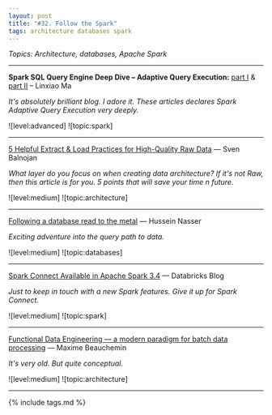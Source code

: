 ```yaml
---
layout: post
title: "#32. Follow the Spark"
tags: architecture databases spark
---
```


*Topics: Architecture, databases, Apache Spark*

<!--cut-->


---

**Spark SQL Query Engine Deep Dive – Adaptive Query Execution:** [part I](https://dataninjago.com/2022/02/14/spark-sql-query-engine-deep-dive-19-adaptive-query-execution-part-1/) & [part II](https://dataninjago.com/2022/02/21/spark-sql-query-engine-deep-dive-20-adaptive-query-execution-part-2/) – Linxiao Ma

*It's absolutely brilliant blog. I adore it. These articles declares Spark Adaptive Query Execution very deeply.*

![level:advanced] ![topic:spark]

---

[5 Helpful Extract & Load Practices for High-Quality Raw Data](https://towardsdatascience.com/5-helpful-extract-load-practices-for-high-quality-raw-data-65b9a59a8721) — Sven Balnojan

*What layer do you focus on when creating data architecture? If it's not Raw, then this article is for you. 5 points that will save your time n future.*

![level:medium] ![topic:architecture]

---

[Following a database read to the metal](https://medium.com/@hnasr/following-a-database-read-to-the-metal-a187541333c2) — Hussein Nasser

*Exciting adventure into the query path to data.*

![level:medium] ![topic:databases]

---

[Spark Connect Available in Apache Spark 3.4](https://www.databricks.com/blog/2023/04/18/spark-connect-available-apache-spark.html) — Databricks Blog

*Just to keep in touch with a new Spark features. Give it up for Spark Connect.*

![level:medium] ![topic:spark]

---


[Functional Data Engineering — a modern paradigm for batch data processing](https://maximebeauchemin.medium.com/functional-data-engineering-a-modern-paradigm-for-batch-data-processing-2327ec32c42a) — Maxime Beauchemin

*It's very old. But quite conceptual.*

![level:medium] ![topic:architecture]

---


{% include tags.md %}
